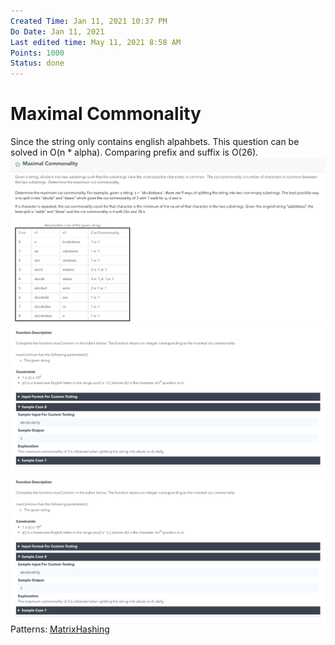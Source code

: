 ```yaml
---
Created Time: Jan 11, 2021 10:37 PM
Do Date: Jan 11, 2021
Last edited time: May 11, 2021 8:58 AM
Points: 1000
Status: done
---
```


# Maximal Commonality

Since the string only contains english alpahbets. This question can be solved in O(n * alpha). Comparing prefix and suffix is O(26). 
![Maximal%20Commonality%207b8955fe328349d783c580e8fc0f00ae/Untitled.png](Maximal%20Commonality%207b8955fe328349d783c580e8fc0f00ae/Untitled.png)
![Maximal%20Commonality%207b8955fe328349d783c580e8fc0f00ae/Untitled%201.png](Maximal%20Commonality%207b8955fe328349d783c580e8fc0f00ae/Untitled%201.png)
![Maximal%20Commonality%207b8955fe328349d783c580e8fc0f00ae/Untitled%202.png](Maximal%20Commonality%207b8955fe328349d783c580e8fc0f00ae/Untitled%202.png)
Patterns: [Matrix](Matrix.md)[Hashing](Hashing.md)